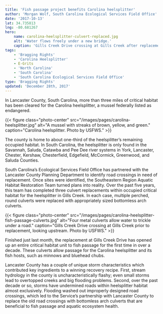 ```yaml
---
title: 'Fish passage project benefits Carolina heelsplitter'
author: 'Morgan Wolf, South Carolina Ecological Services Field Office'
date: '2017-10-13'
lat: 34.735813
lng: -80.681267
hero:
    name: carolina-heelsplitter-culvert-replaced.jpg
    alt: 'Water flows freely under a new bridge.'
    caption: 'Gills Creek Drive crossing at Gills Creek after replacement  Photo by USFWS.'
tags:
    - 'Bragging Rights'
    - 'Carolina Heelsplitter'
    - E-Grits
    - 'North Carolina'
    - 'South Carolina'
    - 'South Carolina Ecological Services Field Office'
type: 'Bragging Rights'
updated: 'December 28th, 2017'
---
```


In Lancaster County, South Carolina, more than three miles of critical habitat has been cleared for the Carolina heelsplitter, a mussel federally listed as endangered.

{{< figure class="photo-center" src="/images/pages/carolina-heelsplitter.jpg" alt="A mussel with streaks of brown, yellow, and green." caption="Carolina heelsplitter. Photo by USFWS." >}}

The county is home to about one-third of the heelsplitter’s remaining occupied habitat.  In South Carolina, the heelsplitter is only found in the Savannah, Saluda, Catawba and Pee Dee river systems in York, Lancaster, Chester, Kershaw, Chesterfield, Edgefield, McCormick, Greenwood, and Saluda Counties.

South Carolina’s Ecological Services Field Office has partnered with the Lancaster County Planning Department to identify road crossings in need of replacement.  Once sites were identified, the Southeastern Region Aquatic Habitat Restoration Team turned plans into reality.  Over the past five years, this team has completed three culvert replacements within occupied critical habitat for the heelsplitter in Gills Creek.  In each case, multiple perched, round culverts were replaced with appropriately sized bottomless arch culverts.

{{< figure class="photo-center" src="/images/pages/carolina-heelsplitter-fish-passage-culverts.jpg" alt="Four metal culverts allow water to trickle under a road." caption="Gills Creek Drive crossing at Gills Creek prior to replacement, looking upstream. Photo by USFWS." >}}

Finished just last month, the replacement at Gills Creek Drive has opened up an entire critical habitat unit to fish passage for the first time in over a decade. These culverts allow passage for the Carolina heelsplitter and its fish hosts, such as minnows and bluehead chubs.
  
Lancaster County has a couple of unique storm characteristics which contributed key ingredients to a winning recovery recipe. First, stream hydrology in the county is uncharacteristically flashy; even small storms lead to overtopped creeks and big flooding problems.  Second, over the past decade or so, storms have undermined roads within heelsplitter habitat almost exclusively.  Flooding washed out improperly designed road crossings, which led to the Service’s partnership with Lancaster County to replace the old road crossings with bottomless arch culverts that are beneficial to fish passage and aquatic ecosystem health.

